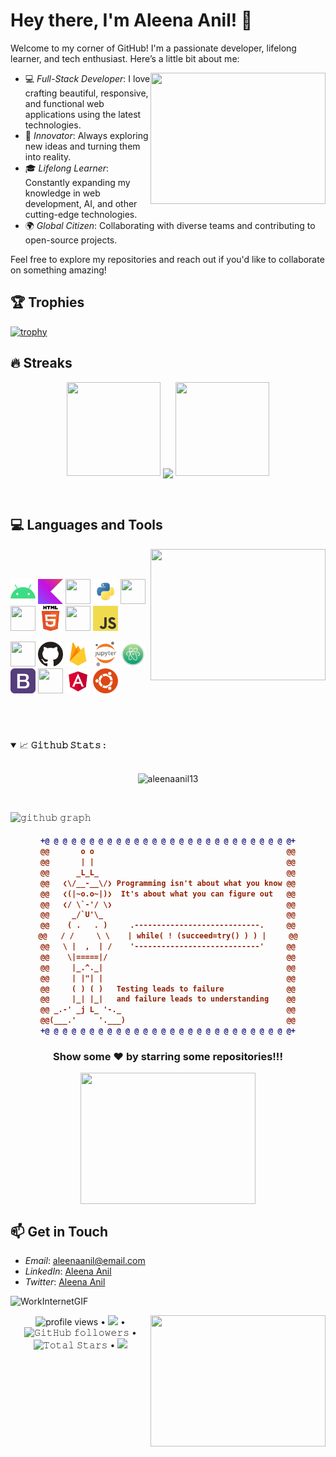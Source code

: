 # Hey there, I'm Aleena Anil! 👋


Welcome to my corner of GitHub! I'm a passionate developer, lifelong learner, and tech enthusiast. Here’s a little bit about me:

<img align="right" src="https://media.tenor.com/iviIq2uXz-kAAAAj/work-office.gif" width="280px" height="210px">

- 💻 *Full-Stack Developer*: I love crafting beautiful, responsive, and functional web applications using the latest technologies.
- 🚀 *Innovator*: Always exploring new ideas and turning them into reality.
- 🎓 *Lifelong Learner*: Constantly expanding my knowledge in web development, AI, and other cutting-edge technologies.
- 🌍 *Global Citizen*: Collaborating with diverse teams and contributing to open-source projects.

Feel free to explore my repositories and reach out if you'd like to collaborate on something amazing!


  
 ## 🏆 Trophies

[![trophy](https://github-profile-trophy.vercel.app/?username=aleenaanil13&theme=flat)](https://github.com/ryo-ma/github-profile-trophy)

## 🔥 Streaks
  
  <p align="center">
    <img height="150" width="150" src="https://github.com/JayantGoel001/JayantGoel001/raw/master/WEBP/left.webp"/>
    <img align="center" src="https://github-readme-streak-stats.herokuapp.com/?user=aleenaanil13&theme=dark&hide_border=true"/>
    <img height="150" width="150" src="https://github.com/JayantGoel001/JayantGoel001/raw/master/WEBP/right.webp"/>
  </p>


  
  
  <br/>
  
  ## 💻 Languages and Tools  

  <img align="right" src="https://media.tenor.com/PX1doq1mxnYAAAAM/girl-hacker.gif" width="280px" height="210px">
  
  <br/>
  <br/>
  
  
  
  <code><img height="40" width="40" src="https://raw.githubusercontent.com/github/explore/80688e429a7d4ef2fca1e82350fe8e3517d3494d/topics/android/android.png"/></code>
  <code><img height="40" width="40" src="https://raw.githubusercontent.com/github/explore/80688e429a7d4ef2fca1e82350fe8e3517d3494d/topics/kotlin/kotlin.png"/></code>
  <code><img height="40" width="40" src="https://images.vexels.com/media/users/3/166401/isolated/preview/b82aa7ac3f736dd78570dd3fa3fa9e24-java-programming-language-icon-by-vexels.png"/></code>
  <code><img height="40" width="40" src="https://raw.githubusercontent.com/github/explore/80688e429a7d4ef2fca1e82350fe8e3517d3494d/topics/python/python.png"/></code>
  <code><img height="40" width="40" src="https://www.naveedashfaq.me/img/c++.png"/></code>
  <code><img height="40" width="40" src="https://cdn.iconscout.com/icon/free/png-512/c-programming-569564.png"/></code>
  <code><img height="40" width="40" src="https://raw.githubusercontent.com/github/explore/80688e429a7d4ef2fca1e82350fe8e3517d3494d/topics/html/html.png"/></code>
  <code><img height="40" width="40" src="https://cdn.iconscout.com/icon/free/png-256/css-131-722685.png"/></code>
  <code><img height="40" width="40" src="https://raw.githubusercontent.com/github/explore/80688e429a7d4ef2fca1e82350fe8e3517d3494d/topics/javascript/javascript.png"/></code>
  
  
  
  <code><img height="40" width="40" src="https://upload.wikimedia.org/wikipedia/commons/thumb/3/3f/Git_icon.svg/1024px-Git_icon.svg.png"/></code>
  <code><img height="40" width="40" src="https://raw.githubusercontent.com/github/explore/80688e429a7d4ef2fca1e82350fe8e3517d3494d/topics/github-api/github-api.png"/></code>
  <code><img height="40" width="40" src="https://raw.githubusercontent.com/github/explore/80688e429a7d4ef2fca1e82350fe8e3517d3494d/topics/firebase/firebase.png"/></code>
  <code><img height="40" width="40" src="https://raw.githubusercontent.com/github/explore/80688e429a7d4ef2fca1e82350fe8e3517d3494d/topics/jupyter-notebook/jupyter-notebook.png"/></code>
  <code><img height="40" width="40" src="https://raw.githubusercontent.com/github/explore/80688e429a7d4ef2fca1e82350fe8e3517d3494d/topics/atom/atom.png"/></code>
  <code><img height="40" width="40" src="https://raw.githubusercontent.com/github/explore/80688e429a7d4ef2fca1e82350fe8e3517d3494d/topics/bootstrap/bootstrap.png"/></code>
  <code><img height="40" width="40" src="https://encrypted-tbn0.gstatic.com/images?q=tbn:ANd9GcRT1PKsfJXnxOqnTRiIZ8VcdJDYBXD-qZnnpw&usqp=CAU"/></code>
  <code><img height="40" width="40" src="https://raw.githubusercontent.com/github/explore/80688e429a7d4ef2fca1e82350fe8e3517d3494d/topics/angular/angular.png"/></code>
  <code><img height="40" width="40" src="https://raw.githubusercontent.com/github/explore/80688e429a7d4ef2fca1e82350fe8e3517d3494d/topics/ubuntu/ubuntu.png"/></code>
  
  
  <br/>
  
  #
  
  <details open="">
  <summary>
    <g-emoji class="g-emoji" alias="chart_with_upwards_trend" fallback-src="https://github.githubassets.com/images/icons/emoji/unicode/1f4c8.png">📈</g-emoji>
    <strong>𝙶𝚒𝚝𝚑𝚞𝚋 𝚂𝚝𝚊𝚝𝚜 : </strong>
  </summary>
  <br/>
  
  <p align="center">
<img align="" height='150px' src="https://github-readme-stats-aryashah2k.vercel.app/api?username=aleenaanil13&hide_title=true&show_icons=true&theme=gotham&include_all_commits=true" alt="aleenaanil13" />
</p>
<br>
  
  ![𝚐𝚒𝚝𝚑𝚞𝚋 𝚐𝚛𝚊𝚙𝚑](https://github-readme-activity-graph.vercel.app/graph?username=aleenaanil13&theme=react-dark&hide_border=true&area=true)
  
  
  <h4 align="center">
    
  ```diff
  +@ @ @ @ @ @ @ @ @ @ @ @ @ @ @ @ @ @ @ @ @ @ @ @ @ @ @ @+
  @@       o o                                           @@
  @@       | |                                           @@
  @@      _L_L_                                          @@
  @@   ❮\/__-__\/❯ Programming isn't about what you know @@
  @@   ❮(|~o.o~|)❯  It's about what you can figure out   @@
  @@   ❮/ \`-'/ \❯                                       @@
  @@     _/`U'\_                                         @@
  @@    ( .   . )     .----------------------------.     @@
  @@   / /     \ \    | while( ! (succeed=try() ) ) |     @@
  @@   \ |  ,  | /    '----------------------------'     @@
  @@    \|=====|/                                        @@
  @@     |_.^._|                                         @@
  @@     | |"| |                                         @@
  @@     ( ) ( )   Testing leads to failure              @@
  @@     |_| |_|   and failure leads to understanding    @@
  @@ _.-' _j L_ '-._                                     @@
  @@(___.'     '.___)                                    @@
  +@ @ @ @ @ @ @ @ @ @ @ @ @ @ @ @ @ @ @ @ @ @ @ @ @ @ @ @+
  ```
  
  </h4>  

  

  <div align="center">
  
  ### Show some ❤️ by starring some repositories!!!
  
  </div>
 
 <div align="center">
  <img align="center" src="https://miro.medium.com/v2/resize:fit:960/1*on4XhJpeIN07Anf-FInefA.gif" width="280px" height="210px">
 </div>


## 📫 Get in Touch
- *Email*: [aleenaanil@email.com](mailto:aleenaanil@email.com)
- *LinkedIn*: [Aleena Anil](https://www.linkedin.com/in/aleenaanil13)
- *Twitter*: [Aleena Anil](https://twitter.com/aleena_anil13)

![WorkInternetGIF](https://github.com/aleenaanil13/aleenaanil13/assets/114851771/226f8ba2-9477-4b82-b460-53b3ecf7f5f7)


<img align="right" src="https://th.bing.com/th/id/OIG3.TWSOtq7CAzu8OEZnB3EY?w=1024&h=1024&rs=1&pid=ImgDetMain" width="280px" height="210px">









<p align="center">
    <img alt = "profile views" src="https://komarev.com/ghpvc/?username=aleenaanil13&style=flat&color=blue"/> •   
    <a href="https://user-badge.committers.top/india_private/aleenaanil13"><img src="https://user-badge.committers.top/india_private/aleenaanil13.svg"/></a> •
    <img alt="𝙶𝚒𝚝𝙷𝚞𝚋 𝚏𝚘𝚕𝚕𝚘𝚠𝚎𝚛𝚜" src="https://img.shields.io/github/followers/aleenaanil13?label=Followers&style=social"/> •
    <img src="https://img.shields.io/github/stars/aleenaanil13?label=Stars" alt="𝚃𝚘𝚝𝚊𝚕 𝚂𝚝𝚊𝚛𝚜"/> •
    <a href="https://github.com/sponsors/aleenaanil13"><img src="https://img.shields.io/static/v1?label=Sponsor&message=%E2%9D%A4&logo=GitHub&color=%23fe8e86"/></a>
  </p>
  <!-- <p align="center">
    <code>
      <img src="https://img.shields.io/badge/dynamic/json?label=Gitwar%20Profile%20Score&style=for-the-badge&color=ee6f57&logo=github&logoColor=white&query=score&url=http%3A%2F%2Fgitwar-jayant.herokuapp.com%2Fapi%2Faleenaanil13" alt="𝙶𝚒𝚝𝚑𝚞𝚋 𝙿𝚛𝚘𝚏𝚒𝚕𝚎 𝚂𝚌𝚘𝚛𝚎">
    </code>
  </p> -->
